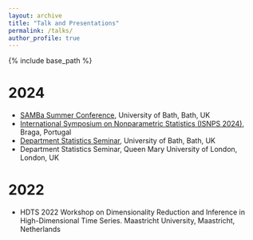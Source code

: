 ```yaml
---
layout: archive
title: "Talk and Presentations"
permalink: /talks/
author_profile: true
---
```


{% include base_path %}

2024
======
* [SAMBa Summer Conference](https://people.bath.ac.uk/cb2605/SAMBaConf.html), University of Bath, Bath, UK
* [International Symposium on Nonparametric Statistics (ISNPS 2024)](https://w3.math.uminho.pt/ISNPS2024/), Braga, Portugal
* [Department Statistics Seminar](https://people.bath.ac.uk/cr777/seminar.html), University of Bath, Bath, UK
* Department Statistics Seminar, Queen Mary University of London, London, UK

2022
======
* HDTS 2022 Workshop on Dimensionality Reduction and Inference in High-Dimensional Time Series. Maastricht University, Maastricht, Netherlands
